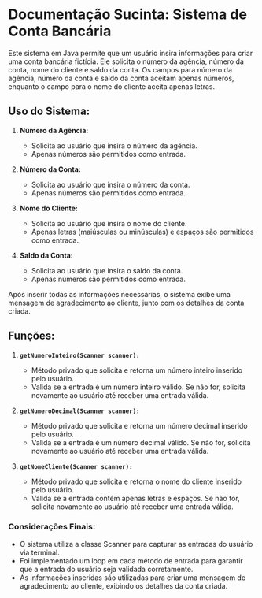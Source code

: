 # Documentação Sucinta: Sistema de Conta Bancária

Este sistema em Java permite que um usuário insira informações para criar uma conta bancária fictícia. Ele solicita o número da agência, número da conta, nome do cliente e saldo da conta. Os campos para número da agência, número da conta e saldo da conta aceitam apenas números, enquanto o campo para o nome do cliente aceita apenas letras. 

## Uso do Sistema:

1. **Número da Agência:**
   - Solicita ao usuário que insira o número da agência.
   - Apenas números são permitidos como entrada.

2. **Número da Conta:**
   - Solicita ao usuário que insira o número da conta.
   - Apenas números são permitidos como entrada.

3. **Nome do Cliente:**
   - Solicita ao usuário que insira o nome do cliente.
   - Apenas letras (maiúsculas ou minúsculas) e espaços são permitidos como entrada.

4. **Saldo da Conta:**
   - Solicita ao usuário que insira o saldo da conta.
   - Apenas números são permitidos como entrada.

Após inserir todas as informações necessárias, o sistema exibe uma mensagem de agradecimento ao cliente, junto com os detalhes da conta criada.

## Funções:

1. **`getNumeroInteiro(Scanner scanner):`**
   - Método privado que solicita e retorna um número inteiro inserido pelo usuário.
   - Valida se a entrada é um número inteiro válido. Se não for, solicita novamente ao usuário até receber uma entrada válida.

2. **`getNumeroDecimal(Scanner scanner):`**
   - Método privado que solicita e retorna um número decimal inserido pelo usuário.
   - Valida se a entrada é um número decimal válido. Se não for, solicita novamente ao usuário até receber uma entrada válida.

3. **`getNomeCliente(Scanner scanner):`**
   - Método privado que solicita e retorna o nome do cliente inserido pelo usuário.
   - Valida se a entrada contém apenas letras e espaços. Se não for, solicita novamente ao usuário até receber uma entrada válida.

### Considerações Finais:

- O sistema utiliza a classe Scanner para capturar as entradas do usuário via terminal.
- Foi implementado um loop em cada método de entrada para garantir que a entrada do usuário seja validada corretamente.
- As informações inseridas são utilizadas para criar uma mensagem de agradecimento ao cliente, exibindo os detalhes da conta criada.
